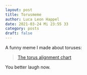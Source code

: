 ```yaml
---
layout: post
title: Torusmeme
author: Luca Leon Happel
date: 2021-03-24 Mi 23:55 33
category: posts
draft: false
---
```


A funny meme I made about toruses:

<blockquote class="imgur-embed-pub" lang="en" data-id="a/WXBTYWm"  ><a href="//imgur.com/a/WXBTYWm">The torus alignment chart</a></blockquote><script async src="//s.imgur.com/min/embed.js" charset="utf-8"></script>

You better laugh now.
